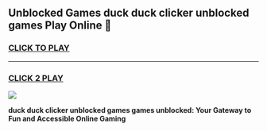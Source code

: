 
## Unblocked Games duck duck clicker unblocked games Play Online 👋
<h3>
<a href="https://news.freeplayer.one?title=duck_duck_clicker_unblocked_games&ref=17F">CLICK TO PLAY</a></h3>
<hr>

<h3>
<a href="https://news.freeplayer.one?title=duck_duck_clicker_unblocked_games&ref=17F">CLICK 2 PLAY</a>
  
</h3>

<a href="https://news.freeplayer.one?title=duck_duck_clicker_unblocked_games&ref=17F/"><img src="https://clearcache.store/games.png"></a>


**duck duck clicker unblocked games games unblocked: Your Gateway to Fun and Accessible Online Gaming**
